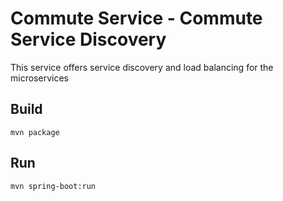 # Commute Service - Commute Service Discovery

This service offers service discovery and load balancing for the microservices

## Build
`mvn package`

## Run
`mvn spring-boot:run`
